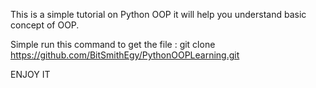 This is a simple tutorial on Python OOP it will help you understand basic concept of OOP.



Simple run this command to get the file :     git clone https://github.com/BitSmithEgy/PythonOOPLearning.git







ENJOY IT
